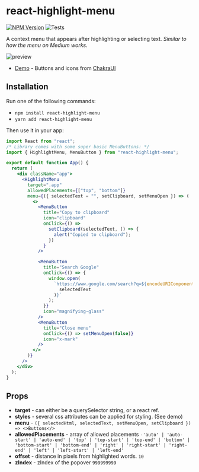 # react-highlight-menu

[![NPM Version](https://shields.io/npm/v/react-highlight-menu)](https://www.npmjs.com/package/react-highlight-menu)
![Tests](https://github.com/asyndesis/react-highlight-menu/actions/workflows/tests.js.yml/badge.svg)

A context menu that appears after highlighting or selecting text.
_Similar to how the menu on Medium works._

![preview](https://asyndesis.github.io/react-highlight-menu/preview.png)

- [Demo](https://asyndesis.github.io/react-highlight-menu/) - Buttons and icons from [ChakraUI](https://chakra-ui.com/)

## Installation

Run one of the following commands:

- `npm install react-highlight-menu`
- `yarn add react-highlight-menu`

Then use it in your app:

```jsx
import React from "react";
/* Library comes with some super basic MenuButtons: */
import { HighlightMenu, MenuButton } from "react-highlight-menu";

export default function App() {
  return (
    <div className="app">
      <HighlightMenu
        target=".app"
        allowedPlacements={["top", "bottom"]}
        menu={({ selectedText = "", setClipboard, setMenuOpen }) => (
          <>
            <MenuButton
              title="Copy to clipboard"
              icon="clipboard"
              onClick={() =>
                setClipboard(selectedText, () => {
                  alert("Copied to clipboard");
                })
              }
            />

            <MenuButton
              title="Search Google"
              onClick={() => {
                window.open(
                  `https://www.google.com/search?q=${encodeURIComponent(
                    selectedText
                  )}`
                );
              }}
              icon="magnifying-glass"
            />
            <MenuButton
              title="Close menu"
              onClick={() => setMenuOpen(false)}
              icon="x-mark"
            />
          </>
        )}
      />
    </div>
  );
}
```

## Props

- **target** - can either be a querySelector string, or a react ref.
- **styles** - several css attributes can be applied for styling. (See demo)
- **menu** - `({ selectedHtml, selectedText, setMenuOpen, setClipboard }) => <>Buttons</>`
- **allowedPlacements** - array of allowed placements `-'auto' | 'auto-start' | 'auto-end' | 'top' | 'top-start' | 'top-end' | 'bottom' | 'bottom-start' | 'bottom-end' | 'right' | 'right-start' | 'right-end' | 'left' | 'left-start' | 'left-end'`
- **offset** - distance in pixels from highlighted words. `10`
- **zIndex** - zIndex of the popover `999999999`

